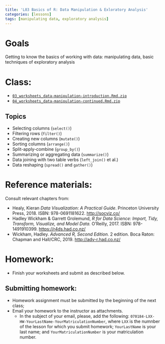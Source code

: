 ```yaml
---
title: 'L03 Basics of R: Data Manipulation & Exloratory Analysis'
categories: [lessons]
tags: [manipulating data, exploratory analysis]
---
```


# Goals

Getting to know the basics of working with data: manipulating data, basic techniques of exploratory analysis

# Class:

* [`03_worksheets_data-manipulation-introduction.Rmd.zip`](../../files/03_worksheets_data-manipulation-introduction.Rmd.zip)
* [`04_worksheets_data-manipulation-continued.Rmd.zip`](../../files/04_worksheets_data-manipulation-continued.Rmd.zip)

## Topics

- Selecting columns (`select()`)
- Filtering rows (`filter()`)
- Creating new columns (`mutate()`)
- Sorting columns (`arrange()`)
- Split-apply-combine (`group_by()`)
- Summarizing or aggregating data (`summarize()`)
- Data joining with two table verbs (`left_join()` et al.)
- Data reshaping (`spread()` and `gather()`)

# Reference materials:

Consult relevant chapters from: 

* Healy, Kieran *Data Visualization: A Practical Guide*. Princeton University Press, 2018. ISBN: 978-0691181622. <http://socviz.co/>
* Hadley Wickham & Garrett Grolemund, *R for Data Science: Import, Tidy, Transform, Visualize, and Model Data.* O’Reilly, 2017. ISBN: 978-1491910399. <https://r4ds.had.co.nz/>
* Wickham, Hadley. *Advanced R, Second Edition.* 2 edition. Boca Raton: Chapman and Hall/CRC, 2019. <http://adv-r.had.co.nz/>

# Homework:

* Finish your worksheets and submit as described below.

## Submitting homework:

* Homework assignment must be submitted by the beginning of the next class;
* Email your homework to the instructor as attachments.
	*  In the subject of your email, please, add the following: `070184-LXX-HW-YourLastName-YourMatriculationNumber`, where `LXX` is the numnber of the lesson for which you submit homework; `YourLastName` is your last name; and `YourMatriculationNumber` is your matriculation number.